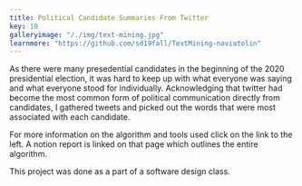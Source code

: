 ```yaml
---
title: Political Candidate Summaries From Twitter
key: 10
galleryimage: "/./img/text-mining.jpg"
learnmore: "https://github.com/sd19fall/TextMining-naviatolin"
---
```

As there were many presedential candidates in the beginning of the 2020 presidential election, it was hard to keep up with what everyone was saying and what everyone stood for individually. Acknowledging that twitter had become the most common form of political communication directly from candidates, I gathered tweets and picked out the words that were most associated with each candidate. 

For more information on the algorithm and tools used click on the link to the left. A notion report is linked on that page which outlines the entire algorithm.

This project was done as a part of a software design class.